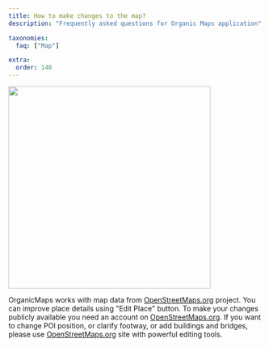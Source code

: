 ```yaml
---
title: How to make changes to the map?
description: "Frequently asked questions for Organic Maps application"

taxonomies:
  faq: ["Map"]

extra:
  order: 140
---
```


<img src="/images/faq/faq-map-edit-button.jpg" width="400px"/>

OrganicMaps works with map data from [OpenStreetMaps.org](https://osm.org) project. You can improve place details using "Edit Place" button. To make your changes publicly available you need an account on [OpenStreetMaps.org](https://osm.org). If you want to change POI position, or clarify footway, or add buildings and bridges, please use [OpenStreetMaps.org](https://osm.org) site with powerful editing tools.
